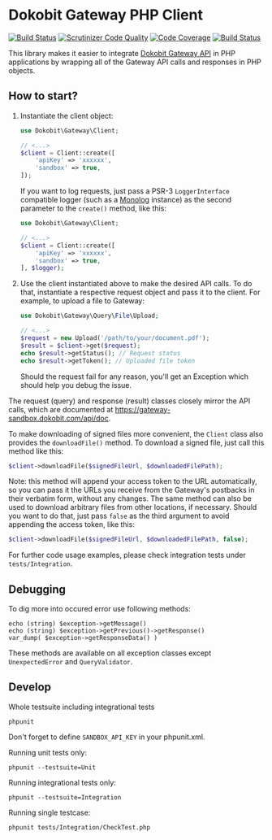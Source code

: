 # Dokobit Gateway PHP Client

[![Build Status](https://travis-ci.org/dokobit/gateway-sdk-php.svg?branch=develop)](https://travis-ci.org/dokobit/gateway-sdk-php)
[![Scrutinizer Code Quality](https://scrutinizer-ci.com/g/dokobit/gateway-sdk-php/badges/quality-score.png?b=develop)](https://scrutinizer-ci.com/g/dokobit/gateway-sdk-php/?branch=develop)
[![Code Coverage](https://scrutinizer-ci.com/g/dokobit/gateway-sdk-php/badges/coverage.png?b=develop)](https://scrutinizer-ci.com/g/dokobit/gateway-sdk-php/?branch=develop)
[![Build Status](https://scrutinizer-ci.com/g/dokobit/gateway-sdk-php/badges/build.png?b=develop)](https://scrutinizer-ci.com/g/dokobit/gateway-sdk-php/build-status/master)

This library makes it easier to integrate [Dokobit Gateway API](https://www.dokobit.com/solutions/gateway-api) in PHP applications by wrapping all of the Gateway API calls and responses in PHP objects.

## How to start?

1. Instantiate the client object:
    ```php
    use Dokobit\Gateway\Client;

    // <...>
    $client = Client::create([
        'apiKey' => 'xxxxxx',
        'sandbox' => true,
    ]);
    ```
    If you want to log requests, just pass a PSR-3 `LoggerInterface` compatible logger (such as a [Monolog](https://github.com/Seldaek/monolog) instance) as the second parameter to the `create()` method, like this:
    ```php
    use Dokobit\Gateway\Client;

    // <...>
    $client = Client::create([
        'apiKey' => 'xxxxxx',
        'sandbox' => true,
    ], $logger);
    ```

2. Use the client instantiated above to make the desired API calls. To do that, instantiate a respective request object and pass it to the client. For example, to upload a file to Gateway:
    ```php
    use Dokobit\Gateway\Query\File\Upload;

    // <...>
    $request = new Upload('/path/to/your/document.pdf');
    $result = $client->get($request);
    echo $result->getStatus(); // Request status
    echo $result->getToken(); // Uploaded file token
    ```
    Should the request fail for any reason, you'll get an Exception which should help you debug the issue.

The request (query) and response (result) classes closely mirror the API calls, which are documented at https://gateway-sandbox.dokobit.com/api/doc.

To make downloading of signed files more convenient, the `Client` class also provides the `downloadFile()` method. To download a signed file, just call this method like this:
```php
$client->downloadFile($signedFileUrl, $downloadedFilePath);
```

Note: this method will append your access token to the URL automatically, so you can pass it the URLs you receive from the Gateway's postbacks in their verbatim form, without any changes. The same method can also be used to download arbitrary files from other locations, if necessary. Should you want to do that, just pass `false` as the third argument to avoid appending the access token, like this:
```php
$client->downloadFile($signedFileUrl, $downloadedFilePath, false);
```

For further code usage examples, please check integration tests under `tests/Integration`.

## Debugging

To dig more into occured error use following methods:

    echo (string) $exception->getMessage()
    echo (string) $exception->getPrevious()->getResponse()
    var_dump( $exception->getResponseData() )

These methods are available on all exception classes except `UnexpectedError` and `QueryValidator`.

## Develop

Whole testsuite including integrational tests

    phpunit

Don't forget to define `SANDBOX_API_KEY` in your phpunit.xml.


Running unit tests only:

    phpunit --testsuite=Unit

Running integrational tests only:

    phpunit --testsuite=Integration

Running single testcase:

    phpunit tests/Integration/CheckTest.php
